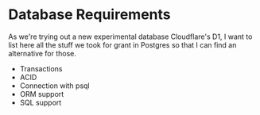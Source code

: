 
# Database Requirements

As we're trying out a new experimental database Cloudflare's D1, I want to list here all the stuff we took for grant in Postgres so that I can find an alternative for those.

- Transactions
- ACID
- Connection with psql
- ORM support
- SQL support
